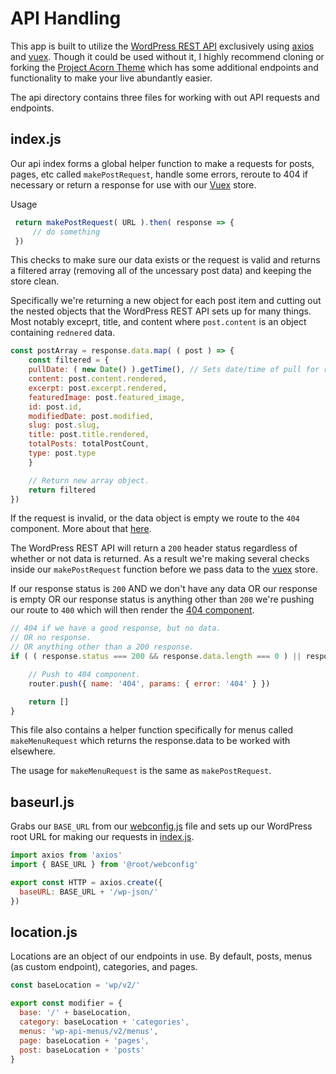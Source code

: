 # API Handling

This app is built to utilize the [WordPress REST API](https://developer.wordpress.org/rest-api/reference/) exclusively using [axios](https://github.com/axios/axios) and [vuex](https://github.com/vuejs/vuex). Though it could be used without it, I highly recommend cloning or forking the [Project Acorn Theme](https://github.com/jomurgel/project-acorn) which has some additional endpoints and functionality to make your live abundantly easier.

The api directory contains three files for working with out API requests and endpoints.

## index.js
Our api index forms a global helper function to make a requests for posts, pages, etc called `makePostRequest`, handle some errors, reroute to 404 if necessary or return a response for use with our [Vuex](https://github.com/vuejs/vuex) store.

Usage

``` javascript
 return makePostRequest( URL ).then( response => {
	 // do something
 })
```

This checks to make sure our data exists or the request is valid and returns a filtered array (removing all of the uncessary post data) and keeping the store clean.

Specifically we're returning a new object for each post item and cutting out the nested objects that the WordPress REST API sets up for many things. Most notably exceprt, title, and content where `post.content` is an object containing `rednered` data.

``` javascript
const postArray = response.data.map( ( post ) => {
	const filtered = {
	pullDate: ( new Date() ).getTime(), // Sets date/time of pull for reference later.
	content: post.content.rendered,
	excerpt: post.excerpt.rendered,
	featuredImage: post.featured_image,
	id: post.id,
	modifiedDate: post.modified,
	slug: post.slug,
	title: post.title.rendered,
	totalPosts: totalPostCount,
	type: post.type
	}

	// Return new array object.
	return filtered
})
```

If the request is invalid, or the data object is empty we route to the `404` component. More about that [here](https://github.com/jomurgel/project-acorn-ssr/blob/master/docs/router.md).

The WordPress REST API will return a `200` header status regardless of whether or not data is returned. As a result we're making several checks inside our `makePostRequest` function before we pass data to the [vuex](https://github.com/vuejs/vuex) store.

If our response status is `200` AND we don't have any data OR our response is empty OR our response status is anything other than `200` we're pushing our route to `400` which will then render the [404 component](https://github.com/jomurgel/project-acorn-ssr/blob/master/src/views/404.vue).

``` javascript
// 404 if we have a good response, but no data.
// OR no response.
// OR anything other than a 200 response.
if ( ( response.status === 200 && response.data.length === 0 ) || response.status !== 200 ) {

	// Push to 404 component.
	router.push({ name: '404', params: { error: '404' } })

	return []
}
```

This file also contains a helper function specifically for menus called `makeMenuRequest` which returns the response.data to be worked with elsewhere.

The usage for `makeMenuRequest` is the same as `makePostRequest`.

## baseurl.js
Grabs our `BASE_URL` from our [webconfig.js](https://github.com/jomurgel/project-acorn-ssr/blob/master/webconfig.js) file and sets up our WordPress root URL for making our requests in [index.js](https://github.com/jomurgel/project-acorn-ssr/blob/master/src/api/index.js).

``` javascript
import axios from 'axios'
import { BASE_URL } from '@root/webconfig'

export const HTTP = axios.create({
  baseURL: BASE_URL + '/wp-json/'
})
```

## location.js
Locations are an object of our endpoints in use. By default, posts, menus (as custom endpoint), categories, and pages.

``` javascript
const baseLocation = 'wp/v2/'

export const modifier = {
  base: '/' + baseLocation,
  category: baseLocation + 'categories',
  menus: 'wp-api-menus/v2/menus',
  page: baseLocation + 'pages',
  post: baseLocation + 'posts'
}
```